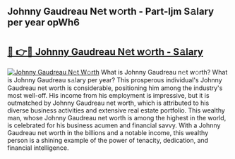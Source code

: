 ## Johnny Gaudreau N𝚎t w𝚘rth - Part-Ijm S𝚊lary per year opWh6

# <h2><a href="http://gc3hs6.nevu.top/?p=Johnny+Gaudreau">🔗 👉🔴 Johnny Gaudreau N𝚎t w𝚘rth - S𝚊lary</a></h2>

[![Johnny Gaudreau N𝚎t W𝚘rth](https://i.imgur.com/Oavwk0R.jpeg)](http://gc3hs6.nevu.top/?p=Johnny+Gaudreau)
What is Johnny Gaudreau n𝚎t w𝚘rth? What is Johnny Gaudreau s𝚊lary per year?
This prosperous individual's Johnny Gaudreau net worth is considerable, positioning him among the industry's most well-off. His income from his employment is impressive, but it is outmatched by Johnny Gaudreau net worth, which is attributed to his diverse business activities and extensive real estate portfolio. This wealthy man, whose Johnny Gaudreau net worth is among the highest in the world, is celebrated for his business acumen and financial savvy. With a Johnny Gaudreau net worth in the billions and a notable income, this wealthy person is a shining example of the power of tenacity, dedication, and financial intelligence.
